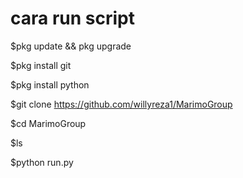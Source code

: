 # cara run script

$pkg update && pkg upgrade

$pkg install git

$pkg install python

$git clone https://github.com/willyreza1/MarimoGroup

$cd MarimoGroup

$ls

$python run.py
